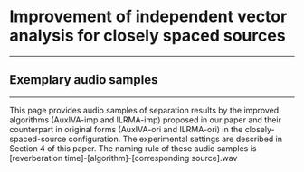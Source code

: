 # Improvement of independent vector analysis for closely spaced sources
---
## Exemplary audio samples
---
This page provides audio samples of separation results by the improved algorithms (AuxIVA-imp and ILRMA-imp) proposed in our paper and their counterpart in original forms (AuxIVA-ori and ILRMA-ori) in the closely-spaced-source configuration. The experimental settings are described in Section 4 of this paper.
The naming rule of these audio samples is [reverberation time]-[algorithm]-[corresponding source].wav